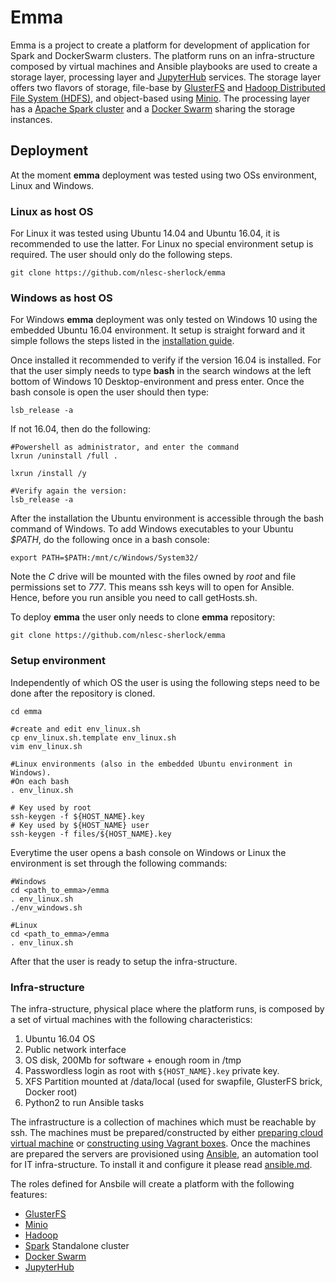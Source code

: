 # Emma

Emma is a project to create a platform for development of application for Spark and DockerSwarm clusters. The platform runs on an infra-structure composed by virtual machines and Ansible playbooks are used to create a storage layer, processing layer and [JupyterHub](https://jupyter-notebook.readthedocs.io/en/latest/index.html) services. The storage layer offers two flavors of storage, file-base by [GlusterFS](https://www.gluster.org/) and [Hadoop Distributed File System (HDFS)](http://hadoop.apache.org/), and object-based using [Minio](https://www.minio.io). The processing layer has a [Apache Spark cluster](http://spark.apache.org/) and a [Docker Swarm](https://docs.docker.com/engine/swarm/) sharing the storage instances.

## Deployment
At the moment **emma** deployment was tested using two OSs environment, Linux and Windows.

### Linux as host OS
For Linux it was tested using Ubuntu 14.04 and Ubuntu 16.04, it is recommended to use the latter. For Linux no special environment setup is required.
The user should only do the following steps.
```
git clone https://github.com/nlesc-sherlock/emma
```

### Windows as host OS
For Windows **emma** deployment was only tested on Windows 10 using the embedded Ubuntu 16.04 environment. It setup is straight forward and it simple follows the steps listed in the [installation guide](https://msdn.microsoft.com/en-us/commandline/wsl/install_guide).

Once installed it recommended to verify if the version 16.04 is installed. For that the user simply needs to type **bash** in the search windows at the left bottom of Windows 10 Desktop-environment and press enter.
Once the bash console is open the user should then type:
```
lsb_release -a
```

If not 16.04, then do the following:
```
#Powershell as administrator, and enter the command
lxrun /uninstall /full .

lxrun /install /y

#Verify again the version:
lsb_release -a
```

After the installation the Ubuntu environment is accessible through the bash command of Windows.
To add Windows executables to your Ubuntu *$PATH*, do the following once in a bash console:
```
export PATH=$PATH:/mnt/c/Windows/System32/
```

Note the *C* drive will be mounted with the files owned by *root* and file permissions set to *777*.
This means ssh keys will to open for Ansible. Hence, before you run ansible you need to call getHosts.sh.


To deploy **emma** the user only needs to clone **emma** repository:
```
git clone https://github.com/nlesc-sherlock/emma
```

### Setup environment

Independently of which OS the user is using the following steps need to be done after the repository is cloned.
```
cd emma

#create and edit env_linux.sh
cp env_linux.sh.template env_linux.sh
vim env_linux.sh

#Linux environments (also in the embedded Ubuntu environment in Windows).
#On each bash
. env_linux.sh

# Key used by root
ssh-keygen -f ${HOST_NAME}.key
# Key used by ${HOST_NAME} user
ssh-keygen -f files/${HOST_NAME}.key
```

Everytime the user opens a bash console on Windows or Linux the environment is set through the following commands:
```
#Windows
cd <path_to_emma>/emma
. env_linux.sh
./env_windows.sh

#Linux
cd <path_to_emma>/emma
. env_linux.sh
```

After that the user is ready to setup the infra-structure.

### Infra-structure

The infra-structure, physical place where the platform runs, is composed by a set of virtual machines with the following characteristics:
1. Ubuntu 16.04 OS
2. Public network interface
3. OS disk, 200Mb for software + enough room in /tmp
4. Passwordless login as root with `${HOST_NAME}.key` private key.
5. XFS Partition mounted at /data/local (used for swapfile, GlusterFS brick, Docker root)
6. Python2 to run Ansible tasks


The infrastructure is a collection of machines which must be reachable by ssh. The machines must be prepared/constructed by either [preparing cloud virtual machine](cloud.md) or [constructing using Vagrant boxes](vagrant.md).
Once the machines are prepared the servers are provisioned using [Ansible](https://www.ansible.com/), an automation tool for IT infra-structure. To install it and configure it please read [ansible.md](ansible.md).

The roles defined for Ansbile will create a platform with the following features:

* [GlusterFS](gluster.md)
* [Minio](minio.md)
* [Hadoop](hadoop.md)
* [Spark](spark.md) Standalone cluster
* [Docker Swarm](dockerswarm.md)
* [JupyterHub](jupyterhub.md)

